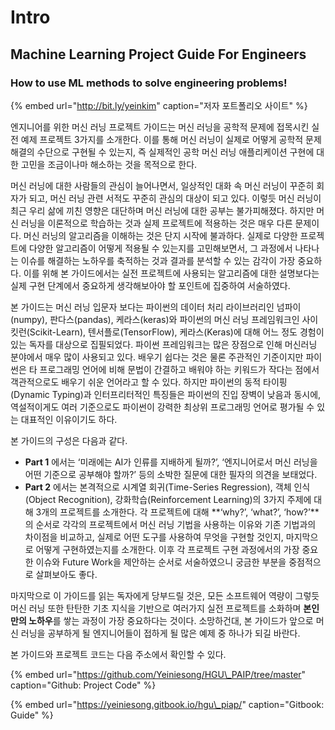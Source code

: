 # Intro

## Machine Learning Project Guide For Engineers

### How to use ML methods to solve engineering problems!

{% embed url="http://bit.ly/yeinkim" caption="저자 포트폴리오 사이트" %}

엔지니어를 위한 머신 러닝 프로젝트 가이드는 머신 러닝을 공학적 문제에 접목시킨 실전 예제 프로젝트 3가지를 소개한다. 이를 통해 머신 러닝이 실제로 어떻게 공학적 문제 해결의 수단으로 구현될 수 있는지, 즉 실제적인 공학 머신 러닝 애플리케이션 구현에 대한 고민을 조금이나마 해소하는 것을 목적으로 한다.

머신 러닝에 대한 사람들의 관심이 늘어나면서, 일상적인 대화 속 머신 러닝이 꾸준히 회자가 되고, 머신 러닝 관련 서적도 꾸준히 관심의 대상이 되고 있다. 이렇듯 머신 러닝이 최근 우리 삶에 끼친 영향은 대단하며 머신 러닝에 대한 공부는 불가피해졌다. 하지만 머신 러닝을 이론적으로 학습하는 것과 실제 프로젝트에 적용하는 것은 매우 다른 문제이다. 머신 러닝의 알고리즘을 이해하는 것은 단지 시작에 불과하다. 실제로 다양한 프로젝트에 다양한 알고리즘이 어떻게 적용될 수 있는지를 고민해보면서, 그 과정에서 나타나는 이슈를 해결하는 노하우를 축적하는 것과 결과를 분석할 수 있는 감각이 가장 중요하다. 이를 위해 본 가이드에서는 실전 프로젝트에 사용되는 알고리즘에 대한 설명보다는 실제 구현 단계에서 중요하게 생각해보아야 할 포인트에 집중하여 서술하였다.

본 가이드는 머신 러닝 입문자 보다는 파이썬의 데이터 처리 라이브러리인 넘파이\(numpy\), 판다스\(pandas\), 케라스\(keras\)와 파이썬의 머신 러닝 프레임워크인 사이킷런\(Scikit-Learn\), 텐서플로\(TensorFlow\), 케라스\(Keras\)에 대해 어느 정도 경험이 있는 독자를 대상으로 집필되었다. 파이썬 프레임워크는 많은 장점으로 인해 머신러닝 분야에서 매우 많이 사용되고 있다. 배우기 쉽다는 것은 물론 주관적인 기준이지만 파이썬은 타 프로그래밍 언어에 비해 문법이 간결하고 배워야 하는 키워드가 작다는 점에서 객관적으로도 배우기 쉬운 언어라고 할 수 있다. 하지만 파이썬의 동적 타이핑\(Dynamic Typing\)과 인터프리터적인 특징들은 파이썬의 진입 장벽이 낮음과 동시에, 역설적이게도 여러 기준으로도 파이썬이 강력한 최상위 프로그래밍 언어로 평가될 수 있는 대표적인 이유이기도 하다.

본 가이드의 구성은 다음과 같다.

* **Part 1** 에서는 ‘미래에는 AI가 인류를 지배하게 될까?’, ‘엔지니어로서 머신 러닝을 어떤 기준으로 공부해야 할까?’ 등의 소박한 질문에 대한 필자의 의견을 보태었다.
* **Part 2** 에서는 본격적으로 시계열 회귀\(Time-Series Regression\), 객체 인식\(Object Recognition\), 강화학습\(Reinforcement Learning\)의 3가지 주제에 대해 3개의 프로젝트를 소개한다. 각 프로젝트에 대해 **‘why?’, ‘what?’, ‘how?’**의 순서로 각각의 프로젝트에서 머신 러닝 기법을 사용하는 이유와 기존 기법과의 차이점을 비교하고, 실제로 어떤 도구를 사용하여 무엇을 구현할 것인지, 마지막으로 어떻게 구현하였는지를 소개한다. 이후 각 프로젝트 구현 과정에서의 가장 중요한 이슈와 Future Work을 제안하는 순서로 서술하였으니 궁금한 부분을 중점적으로 살펴보아도 좋다.

마지막으로 이 가이드를 읽는 독자에게 당부드릴 것은, 모든 소프트웨어 역량이 그렇듯 머신 러닝 또한 탄탄한 기초 지식을 기반으로 여러가지 실전 프로젝트를 소화하며 **본인만의 노하우**를 쌓는 과정이 가장 중요하다는 것이다. 소망하건대, 본 가이드가 앞으로 머신 러닝을 공부하게 될 엔지니어들이 접하게 될 많은 예제 중 하나가 되길 바란다.



본 가이드와 프로젝트 코드는 다음 주소에서 확인할 수 있다.

{% embed url="https://github.com/Yeiniesong/HGU\_PAIP/tree/master" caption="Github: Project Code" %}

{% embed url="https://yeiniesong.gitbook.io/hgu\_piap/" caption="Gitbook: Guide" %}



